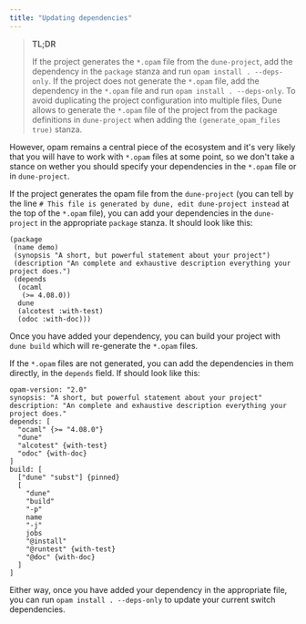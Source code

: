 ```yaml
---
title: "Updating dependencies"
---
```


> **TL;DR**
> 
> If the project generates the `*.opam` file from the `dune-project`, add the dependency in the `package` stanza and run `opam install . --deps-only`.
> If the project does not generate the `*.opam` file, add the dependency in the `*.opam` file and run `opam install . --deps-only`.
To avoid duplicating the project configuration into multiple files, Dune allows to generate the `*.opam` file of the project from the 
package definitions in `dune-project` when adding the `(generate_opam_files true)` stanza.

However, opam remains a central piece of the ecosystem and it's very likely that you will have to work with `*.opam` files at some point,
so we don't take a stance on wether you should specify your dependencies in the `*.opam` file or in `dune-project`.

If the project generates the opam file from the `dune-project` (you can tell by the line `# This file is generated by dune, edit dune-project instead` at the top of the `*.opam` file), you can add your dependencies in the `dune-project` in the appropriate `package` stanza. It should look like this:

```dune
(package
 (name demo)
 (synopsis "A short, but powerful statement about your project")
 (description "An complete and exhaustive description everything your project does.")
 (depends
  (ocaml
   (>= 4.08.0))
  dune
  (alcotest :with-test)
  (odoc :with-doc)))
```

Once you have added your dependency, you can build your project with `dune build` which will re-generate the `*.opam` files.

If the `*.opam` files are not generated, you can add the dependencies in them directly, in the `depends` field. If should look like this:


```opam
opam-version: "2.0"
synopsis: "A short, but powerful statement about your project"
description: "An complete and exhaustive description everything your project does."
depends: [
  "ocaml" {>= "4.08.0"}
  "dune"
  "alcotest" {with-test}
  "odoc" {with-doc}
]
build: [
  ["dune" "subst"] {pinned}
  [
    "dune"
    "build"
    "-p"
    name
    "-j"
    jobs
    "@install"
    "@runtest" {with-test}
    "@doc" {with-doc}
  ]
]
```

Either way, once you have added your dependency in the appropriate file, you can run `opam install . --deps-only` to update your current switch dependencies.
